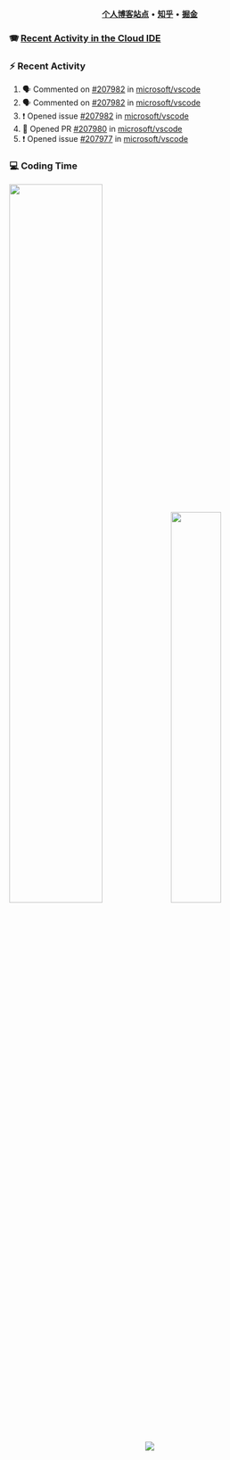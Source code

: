 <p align="center">
    <b><a href="https://yiliang.site">个人博客站点</a></b>
    •
    <b><a href="https://www.zhihu.com/people/Mrz2J">知乎</a></b>
    •
    <b><a href="https://juejin.im/user/2629687542813016">掘金</a></b>
</p>

### :accordion: [Recent Activity in the Cloud IDE](https://github.com/cloud-webide/.github)

### :zap: Recent Activity

<!--START_SECTION:activity-->

1. 🗣 Commented on [#207982](https://github.com/microsoft/vscode/issues/207982#issuecomment-2003092793) in [microsoft/vscode](https://github.com/microsoft/vscode)
2. 🗣 Commented on [#207982](https://github.com/microsoft/vscode/issues/207982#issuecomment-2003084081) in [microsoft/vscode](https://github.com/microsoft/vscode)
3. ❗ Opened issue [#207982](https://github.com/microsoft/vscode/issues/207982) in [microsoft/vscode](https://github.com/microsoft/vscode)
4. 💪 Opened PR [#207980](https://github.com/microsoft/vscode/pull/207980) in [microsoft/vscode](https://github.com/microsoft/vscode)
5. ❗ Opened issue [#207977](https://github.com/microsoft/vscode/issues/207977) in [microsoft/vscode](https://github.com/microsoft/vscode)

<!--END_SECTION:activity-->

### 💻 Coding Time

<img align="" width="57.5%" src="https://github-readme-stats.vercel.app/api?username=yiliang114&hide_title=true&hide_border=true&show_icons=true&include_all_commits=true&line_height=21&theme=vue-dark&border_radius=0" /><img align="" width="42.4%" src="https://github-readme-stats.vercel.app/api/top-langs/?username=yiliang114&hide_title=true&hide_border=true&layout=compact&theme=vue-dark&border_radius=0" />

<div align="center">
    <img src="https://github-readme-streak-stats.herokuapp.com/?user=yiliang114" />
</div>
